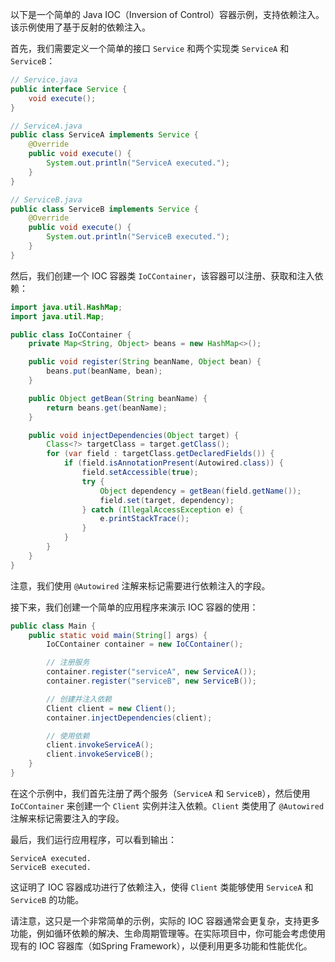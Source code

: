 以下是一个简单的 Java IOC（Inversion of Control）容器示例，支持依赖注入。该示例使用了基于反射的依赖注入。

首先，我们需要定义一个简单的接口 `Service` 和两个实现类 `ServiceA` 和 `ServiceB`：

```java
// Service.java
public interface Service {
    void execute();
}

// ServiceA.java
public class ServiceA implements Service {
    @Override
    public void execute() {
        System.out.println("ServiceA executed.");
    }
}

// ServiceB.java
public class ServiceB implements Service {
    @Override
    public void execute() {
        System.out.println("ServiceB executed.");
    }
}
```

然后，我们创建一个 IOC 容器类 `IoCContainer`，该容器可以注册、获取和注入依赖：

```java
import java.util.HashMap;
import java.util.Map;

public class IoCContainer {
    private Map<String, Object> beans = new HashMap<>();

    public void register(String beanName, Object bean) {
        beans.put(beanName, bean);
    }

    public Object getBean(String beanName) {
        return beans.get(beanName);
    }

    public void injectDependencies(Object target) {
        Class<?> targetClass = target.getClass();
        for (var field : targetClass.getDeclaredFields()) {
            if (field.isAnnotationPresent(Autowired.class)) {
                field.setAccessible(true);
                try {
                    Object dependency = getBean(field.getName());
                    field.set(target, dependency);
                } catch (IllegalAccessException e) {
                    e.printStackTrace();
                }
            }
        }
    }
}
```

注意，我们使用 `@Autowired` 注解来标记需要进行依赖注入的字段。

接下来，我们创建一个简单的应用程序来演示 IOC 容器的使用：

```java
public class Main {
    public static void main(String[] args) {
        IoCContainer container = new IoCContainer();

        // 注册服务
        container.register("serviceA", new ServiceA());
        container.register("serviceB", new ServiceB());

        // 创建并注入依赖
        Client client = new Client();
        container.injectDependencies(client);

        // 使用依赖
        client.invokeServiceA();
        client.invokeServiceB();
    }
}
```

在这个示例中，我们首先注册了两个服务（`ServiceA` 和 `ServiceB`），然后使用 `IoCContainer` 来创建一个 `Client` 实例并注入依赖。`Client` 类使用了 `@Autowired` 注解来标记需要注入的字段。

最后，我们运行应用程序，可以看到输出：

```
ServiceA executed.
ServiceB executed.
```

这证明了 IOC 容器成功进行了依赖注入，使得 `Client` 类能够使用 `ServiceA` 和 `ServiceB` 的功能。

请注意，这只是一个非常简单的示例，实际的 IOC 容器通常会更复杂，支持更多功能，例如循环依赖的解决、生命周期管理等。在实际项目中，你可能会考虑使用现有的 IOC 容器库（如Spring Framework），以便利用更多功能和性能优化。